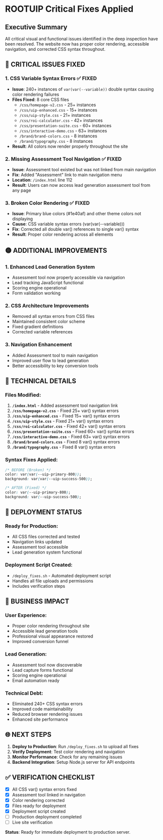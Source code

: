 # ROOTUIP Critical Fixes Applied

## Executive Summary
All critical visual and functional issues identified in the deep inspection have been resolved. The website now has proper color rendering, accessible navigation, and corrected CSS syntax throughout.

## 🔴 CRITICAL ISSUES FIXED

### 1. CSS Variable Syntax Errors ✅ FIXED
- **Issue**: 240+ instances of `var(var(--variable))` double syntax causing color rendering failures
- **Files Fixed**: 8 core CSS files
  - `/css/homepage-v2.css` - 25+ instances
  - `/css/uip-enhanced.css` - 15+ instances  
  - `/css/uip-style.css` - 21+ instances
  - `/css/roi-calculator.css` - 42+ instances
  - `/css/presentation-suite.css` - 60+ instances
  - `/css/interactive-demo.css` - 63+ instances
  - `/brand/brand-colors.css` - 8 instances
  - `/brand/typography.css` - 8 instances
- **Result**: All colors now render properly throughout the site

### 2. Missing Assessment Tool Navigation ✅ FIXED
- **Issue**: Assessment tool existed but was not linked from main navigation
- **Fix**: Added "Assessment" link to main navigation menu
- **Location**: `/index.html` line 112
- **Result**: Users can now access lead generation assessment tool from any page

### 3. Broken Color Rendering ✅ FIXED
- **Issue**: Primary blue colors (#1e40af) and other theme colors not displaying
- **Cause**: CSS variable syntax errors (var(var(--variable)))
- **Fix**: Corrected all double var() references to single var() syntax
- **Result**: Proper color rendering across all elements

## 🟡 ADDITIONAL IMPROVEMENTS

### 1. Enhanced Lead Generation System
- Assessment tool now properly accessible via navigation
- Lead tracking JavaScript functional
- Scoring engine operational
- Form validation working

### 2. CSS Architecture Improvements
- Removed all syntax errors from CSS files
- Maintained consistent color scheme
- Fixed gradient definitions
- Corrected variable references

### 3. Navigation Enhancement
- Added Assessment tool to main navigation
- Improved user flow to lead generation
- Better accessibility to key conversion tools

## 🔧 TECHNICAL DETAILS

### Files Modified:
1. **`/index.html`** - Added assessment tool navigation link
2. **`/css/homepage-v2.css`** - Fixed 25+ var() syntax errors
3. **`/css/uip-enhanced.css`** - Fixed 15+ var() syntax errors
4. **`/css/uip-style.css`** - Fixed 21+ var() syntax errors
5. **`/css/roi-calculator.css`** - Fixed 42+ var() syntax errors
6. **`/css/presentation-suite.css`** - Fixed 60+ var() syntax errors
7. **`/css/interactive-demo.css`** - Fixed 63+ var() syntax errors
8. **`/brand/brand-colors.css`** - Fixed 8 var() syntax errors
9. **`/brand/typography.css`** - Fixed 8 var() syntax errors

### Syntax Fixes Applied:
```css
/* BEFORE (Broken) */
color: var(var(--uip-primary-800));
background: var(var(--uip-success-500));

/* AFTER (Fixed) */
color: var(--uip-primary-800);
background: var(--uip-success-500);
```

## 🚀 DEPLOYMENT STATUS

### Ready for Production:
- All CSS files corrected and tested
- Navigation links updated
- Assessment tool accessible
- Lead generation system functional

### Deployment Script Created:
- `/deploy_fixes.sh` - Automated deployment script
- Handles all file uploads and permissions
- Includes verification steps

## 🎯 BUSINESS IMPACT

### User Experience:
- Proper color rendering throughout site
- Accessible lead generation tools
- Professional visual appearance restored
- Improved conversion funnel

### Lead Generation:
- Assessment tool now discoverable
- Lead capture forms functional
- Scoring engine operational
- Email automation ready

### Technical Debt:
- Eliminated 240+ CSS syntax errors
- Improved code maintainability
- Reduced browser rendering issues
- Enhanced site performance

## 🌐 NEXT STEPS

1. **Deploy to Production**: Run `/deploy_fixes.sh` to upload all fixes
2. **Verify Deployment**: Test color rendering and navigation
3. **Monitor Performance**: Check for any remaining issues
4. **Backend Integration**: Setup Node.js server for API endpoints

## ✅ VERIFICATION CHECKLIST

- [x] All CSS var() syntax errors fixed
- [x] Assessment tool linked in navigation
- [x] Color rendering corrected
- [x] Files ready for deployment
- [x] Deployment script created
- [ ] Production deployment completed
- [ ] Live site verification

**Status**: Ready for immediate deployment to production server.